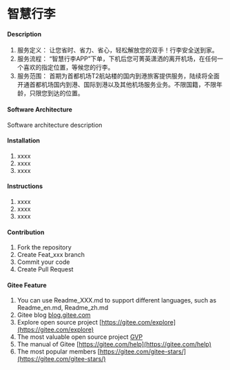 # 智慧行李

#### Description
1. 服务定义：
让您省时、省力、省心，轻松解放您的双手！行李安全送到家。
2. 服务流程：
“智慧行李APP”下单，下机后您可菁英潇洒的离开机场，在任何一个喜欢的指定位置，等候您的行李。
3. 服务范围：
首期为首都机场T2航站楼的国内到港旅客提供服务，陆续将全面开通首都机场国内到港、国际到港以及其他机场服务业务。不限国籍，不限年龄，只限您到达的位置。

#### Software Architecture
Software architecture description

#### Installation

1. xxxx
2. xxxx
3. xxxx

#### Instructions

1. xxxx
2. xxxx
3. xxxx

#### Contribution

1. Fork the repository
2. Create Feat_xxx branch
3. Commit your code
4. Create Pull Request


#### Gitee Feature

1. You can use Readme\_XXX.md to support different languages, such as Readme\_en.md, Readme\_zh.md
2. Gitee blog [blog.gitee.com](https://blog.gitee.com)
3. Explore open source project [https://gitee.com/explore](https://gitee.com/explore)
4. The most valuable open source project [GVP](https://gitee.com/gvp)
5. The manual of Gitee [https://gitee.com/help](https://gitee.com/help)
6. The most popular members  [https://gitee.com/gitee-stars/](https://gitee.com/gitee-stars/)